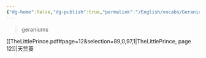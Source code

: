 ```yaml
---
{"dg-home":false,"dg-publish":true,"permalink":"/English/vocabs/Geranium/","dgPassFrontmatter":true}
---
```



> geraniums

[[TheLittlePrince.pdf#page=12&selection=89,0,97,1|TheLittlePrince, page 12]]|天竺葵